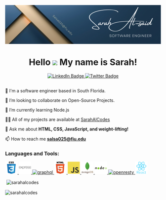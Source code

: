 <div align="center"> <img src ="https://github.com/SarahAlCodes/SarahAlCodes/blob/dbe59acc04d5a169016e1a6ce1c264f8e2bd8d73/SWE%20banner.png"> </div>

<h1 align="center">Hello <img src="https://media.giphy.com/media/hvRJCLFzcasrR4ia7z/giphy.gif" width="30px"/> My name is Sarah!</h1>

<div id="badges" align="center">
  <a href="https://www.linkedin.com/in/sarah-al-said/">
    <img src="https://img.shields.io/badge/LinkedIn-blue?style=for-the-badge&logo=linkedin&logoColor=white" alt="LinkedIn Badge"/>
  </a>
  <a href="https://twitter.com/SarahAlCodes">
    <img src="https://img.shields.io/badge/Twitter-blue?style=for-the-badge&logo=twitter&logoColor=white" alt="Twitter Badge"/>
  </a>
</div>
<div align="center"> <img src="https://komarev.com/ghpvc/?username=your-github-sarahalcodes&style=flat-square&color=blue" alt=""/> </div>

  🔭 I'm a software engineer based in South Florida.
  
  👯 I’m looking to collaborate on Open-Source Projects.

  🌱 I’m currently learning Node.js

  👨‍💻 All of my projects are available at [SarahAlCodes](https://sarahal-said.netlify.app/)

  💬 Ask me about **HTML, CSS, JavaScript, and weight-lifting!**

  📫 How to reach me **salsa025@fiu.edu**


<h3 align="left">Languages and Tools:</h3>
<p align="left"> <a href="https://www.w3schools.com/css/" target="_blank" rel="noreferrer"> <img src="https://raw.githubusercontent.com/devicons/devicon/master/icons/css3/css3-original-wordmark.svg" alt="css3" width="40" height="40"/> </a> <a href="https://expressjs.com" target="_blank" rel="noreferrer"> <img src="https://raw.githubusercontent.com/devicons/devicon/master/icons/express/express-original-wordmark.svg" alt="express" width="40" height="40"/> </a> <a href="https://graphql.org" target="_blank" rel="noreferrer"> <img src="https://www.vectorlogo.zone/logos/graphql/graphql-icon.svg" alt="graphql" width="40" height="40"/> </a> <a href="https://www.w3.org/html/" target="_blank" rel="noreferrer"> <img src="https://raw.githubusercontent.com/devicons/devicon/master/icons/html5/html5-original-wordmark.svg" alt="html5" width="40" height="40"/> </a> <a href="https://developer.mozilla.org/en-US/docs/Web/JavaScript" target="_blank" rel="noreferrer"> <img src="https://raw.githubusercontent.com/devicons/devicon/master/icons/javascript/javascript-original.svg" alt="javascript" width="40" height="40"/> </a> <a href="https://www.mongodb.com/" target="_blank" rel="noreferrer"> <img src="https://raw.githubusercontent.com/devicons/devicon/master/icons/mongodb/mongodb-original-wordmark.svg" alt="mongodb" width="40" height="40"/> </a> <a href="https://nodejs.org" target="_blank" rel="noreferrer"> <img src="https://raw.githubusercontent.com/devicons/devicon/master/icons/nodejs/nodejs-original-wordmark.svg" alt="nodejs" width="40" height="40"/> </a> <a href="https://openresty.org/" target="_blank" rel="noreferrer"> <img src="https://openresty.org/images/logo.png" alt="openresty" width="40" height="40"/> </a> <a href="https://reactjs.org/" target="_blank" rel="noreferrer"> <img src="https://raw.githubusercontent.com/devicons/devicon/master/icons/react/react-original-wordmark.svg" alt="react" width="40" height="40"/> </a> </p>

<p>&nbsp;<img align="center" src="https://github-readme-stats.vercel.app/api?username=sarahalcodes&show_icons=true&locale=en" alt="sarahalcodes" /></p>

<p><img align="center" src="https://github-readme-streak-stats.herokuapp.com/?user=sarahalcodes&" alt="sarahalcodes" /></p>
